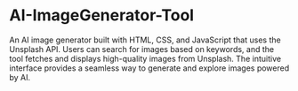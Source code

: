 # AI-ImageGenerator-Tool
An AI image generator built with HTML, CSS, and JavaScript that uses the Unsplash API. Users can search for images based on keywords, and the tool fetches and displays high-quality images from Unsplash. The intuitive interface provides a seamless way to generate and explore images powered by AI.
